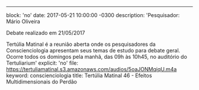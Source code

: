 ---
block: 'no'
date: 2017-05-21 10:00:00 -0300
description: 'Pesquisador: Mário Oliveira

  Debate realizado em 21/05/2017


  Tertúlia Matinal é a reunião aberta onde os pesquisadores da Conscienciologia apresentam
  seus temas de estudo para debate geral. Ocorre todos os domingos pela manhã, das
  09h às 10h45, no auditório do Tertuliarium'
explicit: 'no'
file: https://tertuliamatinal.s3.amazonaws.com/audios/5oaJONMqiqU.m4a
keyword: conscienciologia
title: Tertúlia Matinal 46 - Efeitos Multidimensionais do Perdão
